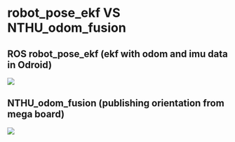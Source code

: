 # robot_pose_ekf VS NTHU_odom_fusion

## ROS robot_pose_ekf (ekf with odom and imu data in Odroid)
![](https://github.com/piliwilliam0306/robot_pose_ekf-VS-NTHU_odom_fusion/blob/master/9PlWL8sO3dqDf2gr-51E4B.png)



## NTHU_odom_fusion (publishing orientation from mega board)
![](https://github.com/piliwilliam0306/robot_pose_ekf-VS-NTHU_odom_fusion/blob/master/8REKQYUKHjpHNgGF-51E4B.png)
